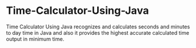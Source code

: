 # Time-Calculator-Using-Java
Time Calculator Using Java recognizes and calculates seconds and minutes to day time in Java and also it provides the highest accurate calculated time output in minimum time.
